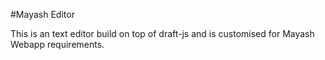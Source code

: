 #Mayash Editor

This is an text editor build on top of draft-js and is customised for Mayash Webapp requirements.
